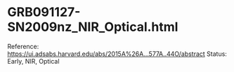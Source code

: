 # GRB091127-SN2009nz_NIR_Optical.html

Reference: https://ui.adsabs.harvard.edu/abs/2015A%26A...577A..44O/abstract
Status: Early, NIR, Optical